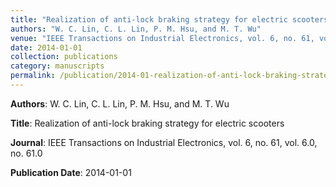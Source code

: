 ```yaml
---
title: "Realization of anti-lock braking strategy for electric scooters"
authors: "W. C. Lin, C. L. Lin, P. M. Hsu, and M. T. Wu"
venue: "IEEE Transactions on Industrial Electronics, vol. 6, no. 61, vol. 6.0, no. 61.0"
date: 2014-01-01
collection: publications
category: manuscripts
permalink: /publication/2014-01-realization-of-anti-lock-braking-strategy-for-electric-scooters
---
```


**Authors**: W. C. Lin, C. L. Lin, P. M. Hsu, and M. T. Wu

**Title**: Realization of anti-lock braking strategy for electric scooters

**Journal**: IEEE Transactions on Industrial Electronics, vol. 6, no. 61, vol. 6.0, no. 61.0

**Publication Date**: 2014-01-01
